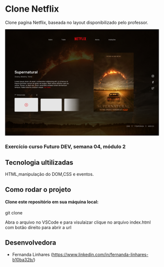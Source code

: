 # Clone Netflix

Clone pagína Netflix, baseada no layout disponibilizado pelo professor.

<img alt="Login" src="assets/layoutNetflix.png">


### Exercício curso Futuro DEV, semana 04, módulo 2

## Tecnologia ultilizadas

HTML,manipulação do DOM,CSS e eventos.

## Como rodar o projeto

#### Clone este repositório em sua máquina local:

git clone 


Abra o arquivo no VSCode e para visulaizar clique no arquivo index.html com botão direito para abrir a url


## Desenvolvedora

- Fernanda Linhares (https://www.linkedin.com/in/fernanda-linhares-b10ba32b/)








